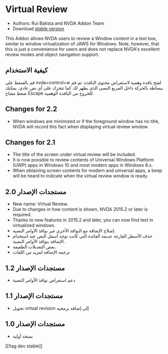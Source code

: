 # Virtual Review #

* Authors: Rui Batista and NVDA Addon Team
* Download [stable version][1]

This Addon allows NVDA users to review a Window content in a text box,
similar to window virtualization of JAWS for Windows.  Note, however, that
this is just a convenience for users and does not replace NVDA's excellent
review modes and object navigation support.

## كيفية الاستخدام ##

قم بالضغط على nvda+control+w لفتح نافذة وهمية لاستعراض محتوى النافذة. ثم قم
ببساطة بالحركة داخل المربع النصي الذي يظهر لك كما تتحرك على أي نص
عادي. يمكنك ضغط مفتاح Escape للخروج من النافذة الوهمية.

## Changes for 2.2

* When windows are minimized or if the foreground window has no title, NVDA
  will record this fact when displaying virtual review window.

## Changes for 2.1

* The title of the screen under virtual review will be included.
* It is now possible to review contents of Universal Windows Platform (UWP)
  apps in Windows 10 and most modern apps in Windows 8.x.
* When obtaining screen contents for modern and universal apps, a beep will
  be heard to indicate when the virtual review window is ready.

## مستجدات الإصدار 2.0

* New name: Virtual Review.
* Due to changes in how content is shown, NVDA 2015.2 or later is required.
* Thanks to new features in 2015.2 and later, you can now find text in
  virtualized windows.
* إصلاح الإضافة مع النوافذ الأخرى غير نوافذ الأوامر النصية.
* حذف الأسطر الفارغة عديمة الفائدة التي كانت توجد أسفل النص عند استخدام
  الإضافة بنوافذ الأوامر النصية.
* بعض التعديلات الطفيفة.
* ترجمة الإضافة لمزيد من اللغات

## مستجدات الإصدار 1.2

* دعم استعراض نوافذ الأوامر النصية

## مستجدات الإصدار 1.1

* تحويل virtual revision إلى إضافة برمجية

## مستجدات الإصدار 1.0

* نسخة أولية

[[!tag dev stable]]

[1]: https://github.com/ruifontes/virtualReview/releases/download/2024.01.07/virtualRevision-2024.01.07.nvda-addon

